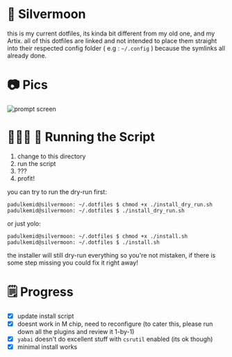 # 🌙 Silvermoon

this is my current dotfiles, its kinda bit different from my old one,
and my Artix. all of this dotfiles are linked and not intended to place them
straight into their respected config folder ( e.g : `~/.config` ) because the
symlinks all already done.  

# 📷 Pics

![prompt screen](https://i.imgur.com/H7EJkwn.png)

# 🏃🏻‍♂️ 💨 Running the Script

1. change to this directory
2. run the script
3. ???
4. profit!

you can try to run the dry-run first:

```console
padulkemid@silvermoon: ~/.dotfiles $ chmod +x ./install_dry_run.sh
padulkemid@silvermoon: ~/.dotfiles $ ./install_dry_run.sh
```

or just yolo:

```console
padulkemid@silvermoon: ~/.dotfiles $ chmod +x ./install.sh
padulkemid@silvermoon: ~/.dotfiles $ ./install.sh
```

the installer will still dry-run everything so you're not mistaken, if there is
some step missing you could fix it right away!


# 🗒 Progress

- [x] update install script
- [x] doesnt work in M chip, need to reconfigure (to cater this, please run down all the plugins and review it 1-by-1)
- [x] `yabai` doesn't do excellent stuff with `csrutil` enabled (its ok though)
- [x] minimal install works
